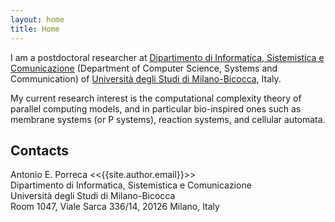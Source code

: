 ```yaml
---
layout: home
title: Home
---
```


I am a postdoctoral researcher at [Dipartimento di Informatica, Sistemistica e Comunicazione](https://www.disco.unimib.it) (Department of Computer Science, Systems and Communication) of [Università degli Studi di Milano-Bicocca](https://www.unimib.it), Italy.

My current research interest is the computational complexity theory of parallel computing models, and in particular bio-inspired ones such as membrane systems (or P systems), reaction systems, and cellular automata.

Contacts
--------

Antonio E. Porreca &lt;<{{site.author.email}}>&gt;  
Dipartimento di Informatica, Sistemistica e Comunicazione  
Università degli Studi di Milano-Bicocca  
Room 1047, Viale Sarca 336/14, 20126 Milano, Italy

